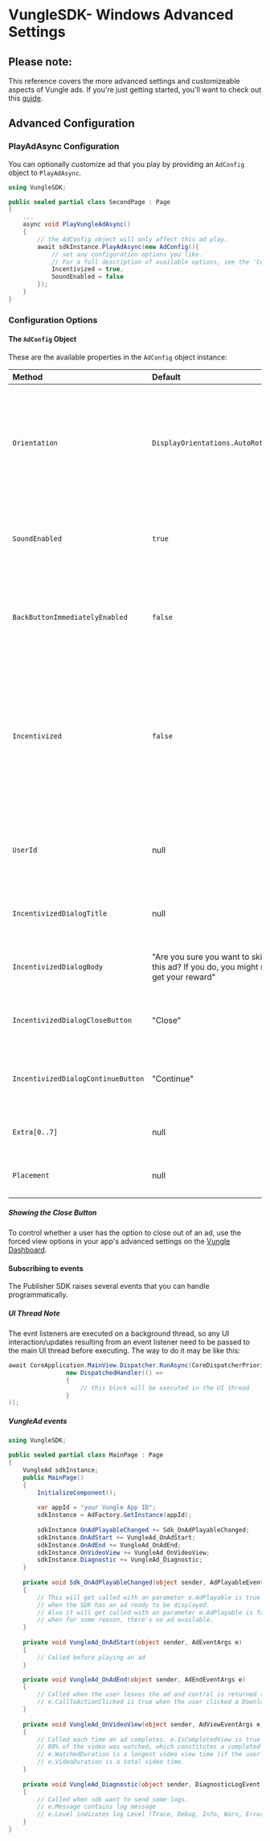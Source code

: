# VungleSDK- Windows Advanced Settings 

## Please note:

This reference covers the more advanced settings and customizeable aspects of Vungle ads. If you're just getting started, you'll want to check out this [guide](windows-dev-guide.md). 

## Advanced Configuration 

### PlayAdAsync Configuration 

You can optionally customize ad that you play by providing an `AdConfig` object to `PlayAdAsync`.

```cs
using VungleSDK;

public sealed partial class SecondPage : Page
{
	...
	async void PlayVungleAdAsync()
	{
		// the AdConfig object will only affect this ad play.
		await sdkInstance.PlayAdAsync(new AdConfig(){ 
			// set any configuration options you like. 
			// For a full description of available options, see the 'Configuration Options' section.
			Incentivized = true,
			SoundEnabled = false
		});
	}
}
```

### Configuration Options

#### The `AdConfig` Object

These are the available properties in the `AdConfig` object instance:

| Method | Default | Description |
|:------ |:------- |:----------- |
| `Orientation` | `DisplayOrientations.AutoRotate` | `Orientation.autoRotate` indicates that the ad will autorotate with the device orientation. `Orientation.Portrait` indicates that that the ad will play only in the portrait orientation. `Orientation.Landscape` indicates that that the ad will play only in the portrait orientation.|
| `SoundEnabled` | `true` | Sets the starting sound state for the ad. If `true`, the audio respects device volume and sound settings. If `false`, video begins muted but user may modify. |
| `BackButtonImmediatelyEnabled` | `false` | If `true`, allows the user to immediately exit an ad using the back button.  If `false`, the user cannot use the back button to exit the ad until the on-screen close button is shown.
| `Incentivized` | `false` | Sets the incentivized mode - you must set this to true if you're using server-to-server callbacks for your rewarded ads. If true, user will be prompted with a confirmation dialog when attempting to skip the ad. If false, no confirmation is shown. Further instructions for setting up incentivized ads are [here](../../Incentivized-Ads). |
| `UserId` | null | Sets the unique user id to be passed to your application to verify that this user should rewarded for watching an incentivized ad. N/A if ad is not incentivized. |
| `IncentivizedDialogTitle` | null | Sets the title of the confirmation dialog when skipping an incentivized ad. N/A if ad is not incentivized. |
| `IncentivizedDialogBody` | "Are you sure you want to skip this ad? If you do, you might not get your reward" | Sets the body of the confirmation dialog when skipping an incentivized ad. N/A if ad is not incentivized. | 
| `IncentivizedDialogCloseButton` | "Close" | Sets the 'cancel button' text of the confirmation dialog when skipping an incentivized ad. N/A if ad is not incentivized. | 
| `IncentivizedDialogContinueButton` | "Continue" | Sets the 'keep watching button' text of the confirmation dialog when skipping an incentivized ad. N/A if ad is not incentivized. |
| `Extra[0..7]` | null | You can use this to keep track of metrics such as age group, gender, etc. |
| `Placement` | null | Sets an optional ad placement name for enhanced reporting on the dashboard. |

##### Showing the Close Button

To control whether a user has the option to close out of an ad, use the forced view options in your app's advanced settings on the [Vungle Dashboard](https://v.vungle.com/).

#### Subscribing to events
The Publisher SDK raises several events that you can handle programmatically.

##### UI Thread Note

The evnt listeners are executed on a background thread, so any UI interaction/updates resulting from an event listener need to be passed to the main UI thread before executing. The way to do it may be like this: 
```cs
await CoreApplication.MainView.Dispatcher.RunAsync(CoreDispatcherPriority.Normal,
                new DispatchedHandler(() => 
                {
					// this block will be executed in the UI thread
				}
));
```
##### VungleAd events
```cs
using VungleSDK;

public sealed partial class MainPage : Page
{
	VungleAd sdkInstance;
	public MainPage()
	{
		InitializeComponent();
		
		var appId = "your Vungle App ID";
		sdkInstance = AdFactory.GetInstance(appId);
		
		sdkInstance.OnAdPlayableChanged += Sdk_OnAdPlayableChanged;
		sdkInstance.OnAdStart += VungleAd_OnAdStart;
		sdkInstance.OnAdEnd += VungleAd_OnAdEnd;
		sdkInstance.OnVideoView += VungleAd_OnVideoView;
		sdkInstance.Diagnostic += VungleAd_Diagnostic;
	}
	
	private void Sdk_OnAdPlayableChanged(object sender, AdPlayableEventArgs e)
	{
		// This will get called with an parameter e.AdPlayable is true
		// when the SDK has an ad ready to be displayed.
		// Also it will get called with an parameter e.AdPlayable is false
		// when for some reason, there's no ad available.
	}
	
	private void VungleAd_OnAdStart(object sender, AdEventArgs e)
	{
		// Called before playing an ad
	}

	private void VungleAd_OnAdEnd(object sender, AdEndEventArgs e)
	{
		// Called when the user leaves the ad and control is returned to your application.
		// e.CallToActionClicked is true when the user clicked a Download button 
	}
	
	private void VungleAd_OnVideoView(object sender, AdViewEventArgs e)
	{
		// Called each time an ad completes. e.IsCompletedView is true if at least  
        // 80% of the video was watched, which constitutes a completed view.  
        // e.WatchedDuration is a longest video view time (if the user replayed the video).
        // e.VideoDuration is a total video time.
	}
	
	private void VungleAd_Diagnostic(object sender, DiagnosticLogEvent e)
	{
		// Called when sdk want to send some logs.
		// e.Message contains log message
		// e.Level indicates log Level (Trace, Debug, Info, Warn, Error, Fatal)
	}	
}
```
